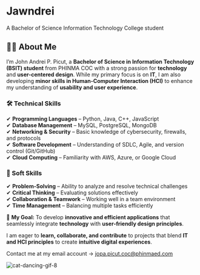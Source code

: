 # Jawndrei
A Bachelor of Science Information Technology College student

## 👨‍💻 About Me  

I’m John Andrei P. Picut, a **Bachelor of Science in Information Technology (BSIT) student** from PHINMA COC with a strong passion for **technology** and **user-centered design**. While my primary focus is on **IT**, I am also developing **minor skills in Human-Computer Interaction (HCI)** to enhance my understanding of **usability and user experience**.  

### 🛠️ Technical Skills  
✔ **Programming Languages** – Python, Java, C++, JavaScript  
✔ **Database Management** – MySQL, PostgreSQL, MongoDB  
✔ **Networking & Security** – Basic knowledge of cybersecurity, firewalls, and protocols  
✔ **Software Development** – Understanding of SDLC, Agile, and version control (Git/GitHub)  
✔ **Cloud Computing** – Familiarity with AWS, Azure, or Google Cloud  

### 🎯 Soft Skills  
✔ **Problem-Solving** – Ability to analyze and resolve technical challenges  
✔ **Critical Thinking** – Evaluating solutions effectively  
✔ **Collaboration & Teamwork** – Working well in a team environment  
✔ **Time Management** – Balancing multiple tasks efficiently  

🚀 **My Goal:** To develop **innovative and efficient applications** that seamlessly integrate **technology** with **user-friendly design principles**.  

I am eager to **learn, collaborate, and contribute** to projects that blend **IT and HCI principles** to create **intuitive digital experiences**.  

Contact me at my email account -> jopa.picut.coc@phinmaed.com

![cat-dancing-gif-8](https://github.com/user-attachments/assets/5c5e5eb8-6bed-40be-bc39-760c45f8cf93)




